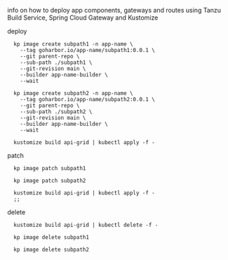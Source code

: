   info on how to deploy app components, gateways and routes using Tanzu Build Service, Spring Cloud Gateway and Kustomize

deploy
```
  kp image create subpath1 -n app-name \
    --tag goharbor.io/app-name/subpath1:0.0.1 \
    --git parent-repo \
    --sub-path ./subpath1 \
    --git-revision main \
    --builder app-name-builder \
    --wait
  
  kp image create subpath2 -n app-name \
    --tag goharbor.io/app-name/subpath2:0.0.1 \
    --git parent-repo \
    --sub-path ./subpath2 \
    --git-revision main \
    --builder app-name-builder \
    --wait
  
  kustomize build api-grid | kubectl apply -f -
```
patch
```
  kp image patch subpath1
  
  kp image patch subpath2
  
  kustomize build api-grid | kubectl apply -f -
  ;;
```
delete
```
  kustomize build api-grid | kubectl delete -f -
  
  kp image delete subpath1
  
  kp image delete subpath2
```

